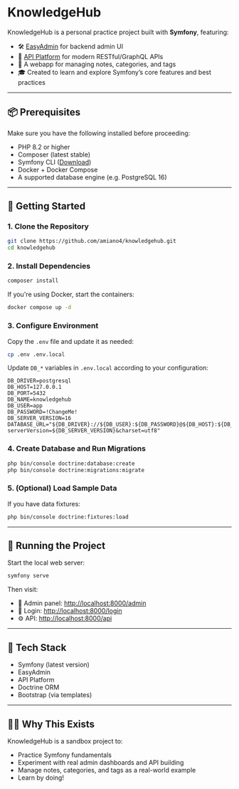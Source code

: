 # KnowledgeHub

KnowledgeHub is a personal practice project built with **Symfony**, featuring:

-   🛠️ [EasyAdmin](https://easyadminbundle.com/) for backend admin UI
-   🔌 [API Platform](https://api-platform.com/) for modern RESTful/GraphQL APIs
-   📝 A webapp for managing notes, categories, and tags
-   🎓 Created to learn and explore Symfony’s core features and best practices

---

## 📦 Prerequisites

Make sure you have the following installed before proceeding:

-   PHP 8.2 or higher
-   Composer (latest stable)
-   Symfony CLI ([Download](https://symfony.com/download))
-   Docker + Docker Compose
-   A supported database engine (e.g. PostgreSQL 16)

---

## 🚀 Getting Started

### 1. Clone the Repository

```bash
git clone https://github.com/amiano4/knowledgehub.git
cd knowledgehub
```

### 2. Install Dependencies

```bash
composer install
```

If you're using Docker, start the containers:

```bash
docker compose up -d
```

### 3. Configure Environment

Copy the `.env` file and update it as needed:

```bash
cp .env .env.local
```

Update `DB_*` variables in `.env.local` according to your configuration:

```
DB_DRIVER=postgresql
DB_HOST=127.0.0.1
DB_PORT=5432
DB_NAME=knowledgehub
DB_USER=app
DB_PASSWORD=!ChangeMe!
DB_SERVER_VERSION=16
DATABASE_URL="${DB_DRIVER}://${DB_USER}:${DB_PASSWORD}@${DB_HOST}:${DB_PORT}/${DB_NAME}?serverVersion=${DB_SERVER_VERSION}&charset=utf8"
```

### 4. Create Database and Run Migrations

```bash
php bin/console doctrine:database:create
php bin/console doctrine:migrations:migrate
```

### 5. (Optional) Load Sample Data

If you have data fixtures:

```bash
php bin/console doctrine:fixtures:load
```

---

## 🧪 Running the Project

Start the local web server:

```bash
symfony serve
```

Then visit:

-   💽 Admin panel: [http://localhost:8000/admin](http://localhost:8000/admin)
-   🔐 Login: [http://localhost:8000/login](http://localhost:8000/login)
-   ⚙️ API: [http://localhost:8000/api](http://localhost:8000/api)

---

## 🧰 Tech Stack

-   Symfony (latest version)
-   EasyAdmin
-   API Platform
-   Doctrine ORM
-   Bootstrap (via templates)

---

## 🙇‍♂️ Why This Exists

KnowledgeHub is a sandbox project to:

-   Practice Symfony fundamentals
-   Experiment with real admin dashboards and API building
-   Manage notes, categories, and tags as a real-world example
-   Learn by doing!
